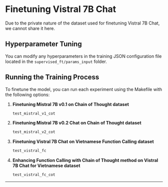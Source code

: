 # Finetuning Vistral 7B Chat

Due to the private nature of the dataset used for finetuning Vistral 7B Chat, we cannot share it here.

## Hyperparameter Tuning

You can modify any hyperparameters in the training JSON configuration file located in the `supervised_ft/params_input` folder.

## Running the Training Process

To finetune the model, you can run each experiment using the Makefile with the following options:

1. **Finetuning Mistral 7B v0.1 on Chain of Thought dataset**
    ```bash
    test_mistral_v1_cot
    ```

2. **Finetuning Mistral 7B v0.2 Chat on Chain of Thought dataset**
    ```bash
    test_mistral_v2_cot
    ```

3. **Finetuning Vistral 7B Chat on Vietnamese Function Calling dataset**
    ```bash
    test_vistral_fc
    ```

4. **Enhancing Function Calling with Chain of Thought method on Vistral 7B Chat for Vietnamese dataset**
    ```bash
    test_vistral_fc_cot
    ```

---